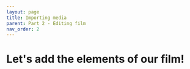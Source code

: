 ```yaml
---
layout: page
title: Importing media
parent: Part 2 - Editing film
nav_order: 2
---
```

# Let's add the elements of our film!
